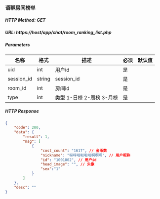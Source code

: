 ### 语聊房间榜单

##### HTTP Method: GET
##### URL: https://host/app/chat/room_ranking_list.php


#####  Parameters
名称|格式|描述|必须|默认值
---|---|---|---|---
uid|int|用户id|是
session_id|string|session_id|是
room_id|int|房间id|是|
type|int|类型 1-日榜 2-周榜 3-月榜|是

##### HTTP Response
```json
{
    "code": 200,
    "data": {
        "result": 1,
        "msg": [
            {
                "cost_count": "1617", // 金币数
                "nickname": "呀呼啦啦啦啦啊啊啊", // 用户昵称
                "id": "1001002", // 用户id
                "head_image": "", // 头像
                "sex":"1"
            }
        ]
    },
    "desc": ""
}
```